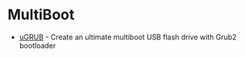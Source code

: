 # MultiBoot

- [uGRUB](https://github.com/adi1090x/uGRUB) - Create an ultimate multiboot USB flash drive with Grub2 bootloader 
